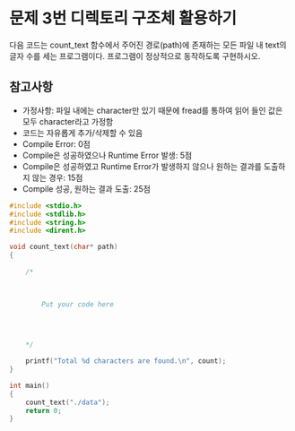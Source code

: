 # 문제 3번 디렉토리 구조체 활용하기
다음 코드는 count_text 함수에서 주어진 경로(path)에 존재하는 모든 파일 내 text의 글자 수를 세는 프로그램이다. 프로그램이 정상적으로 동작하도록 구현하시오. 

## 참고사항
 - 가정사항: 파일 내에는 character만 있기 때문에 fread를 통하여 읽어 들인 값은 모두 character라고 가정함
 - 코드는 자유롭게 추가/삭제할 수 있음
 - Compile Error: 0점
 - Compile은 성공하였으나 Runtime Error 발생: 5점
 - Compile은 성공하였고 Runtime Error가 발생하지 않으나 원하는 결과를 도출하지 않는 경우: 15점
 - Compile 성공, 원하는 결과 도출: 25점

```C
#include <stdio.h>
#include <stdlib.h>
#include <string.h>
#include <dirent.h>

void count_text(char* path)
{
	
	/*
	


		Put your code here
	

	

	*/

	printf("Total %d characters are found.\n", count);
}

int main()
{
	count_text("./data");
	return 0;
}
```